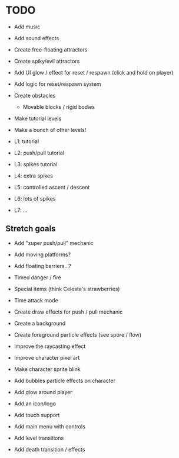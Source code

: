 # TODO

- Add music
- Add sound effects
- Create free-floating attractors
- Create spiky/evil attractors

- Add UI glow / effect for reset / respawn (click and hold on player)
- Add logic for reset/respawn system

- Create obstacles
  - Movable blocks / rigid bodies

- Make tutorial levels
- Make a bunch of other levels!

- L1: tutorial
- L2: push/pull tutorial
- L3: spikes tutorial
- L4: extra spikes
- L5: controlled ascent / descent
- L6: lots of spikes
- L7: ...

## Stretch goals

- Add "super push/pull" mechanic
- Add moving platforms?
- Add floating barriers...?
- Timed danger / fire
- Special items (think Celeste's strawberries)
- Time attack mode

- Create draw effects for push / pull mechanic
- Create a background
- Create foreground particle effects (see spore / flow)
- Improve the raycasting effect
- Improve character pixel art
- Make character sprite blink
- Add bubbles particle effects on character
- Add glow around player
- Add an icon/logo

- Add touch support

- Add main menu with controls
- Add level transitions
- Add death transition / effects
